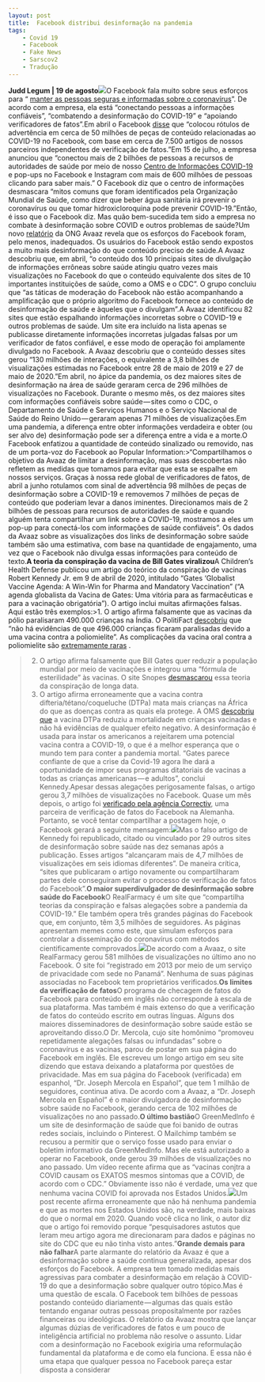```yaml
---
layout: post
title:  Facebook distribui desinformação na pandemia
tags:
	- Covid 19
	- Facebook
	- Fake News
	- Sarscov2
	- Tradução
---
```


**Judd Legum | 19 de agosto**![](https://cdn-images-1.medium.com/max/1200/1*SXtGfiw4oYcWpcwcvy445A.jpeg)O Facebook fala muito sobre seus esforços para “ 
[manter as pessoas seguras e informadas sobre o coronavírus](https://about.fb.com/news/2020/08/coronavirus/#latest)”. De acordo com a empresa, ela está “conectando pessoas a informações confiáveis”, “combatendo a desinformação do COVID-19” e “apoiando verificadores de fatos”.Em abril o Facebook 
[disse](https://about.fb.com/news/2020/04/covid-19-misinfo-update/) que “colocou rótulos de advertência em cerca de 50 milhões de peças de conteúdo relacionadas ao COVID-19 no Facebook, com base em cerca de 7.500 artigos de nossos parceiros independentes de verificação de fatos.”Em 15 de julho, a empresa anunciou que “conectou mais de 2 bilhões de pessoas a recursos de autoridades de saúde por meio de nosso 
[Centro de Informações COVID-19](https://www.facebook.com/coronavirus_info/) e pop-ups no Facebook e Instagram com mais de 600 milhões de pessoas clicando para saber mais.” O Facebook diz que o centro de informações desmascara “mitos comuns que foram identificados pela Organização Mundial de Saúde, como dizer que beber água sanitária irá prevenir o coronavírus ou que tomar hidroxicloroquina pode prevenir COVID-19.”Então, é isso que o Facebook diz. Mas quão bem-sucedida tem sido a empresa no combate à desinformação sobre COVID e outros problemas de saúde?Um novo 
[relatório](https://secure.avaaz.org/campaign/en/facebook_threat_health/) da ONG Avaaz revela que os esforços do Facebook foram, pelo menos, inadequados. Os usuários do Facebook estão sendo expostos a muito mais desinformação do que conteúdo preciso de saúde.A Avaaz descobriu que, em abril, “o conteúdo dos 10 principais sites de divulgação de informações errôneas sobre saúde atingiu quatro vezes mais visualizações no Facebook do que o conteúdo equivalente dos sites de 10 importantes instituições de saúde, como a OMS e o CDC”. O grupo concluiu que “as táticas de moderação do Facebook não estão acompanhando a amplificação que o próprio algoritmo do Facebook fornece ao conteúdo de desinformação de saúde e àqueles que o divulgam”.A Avaaz identificou 82 sites que estão espalhando informações incorretas sobre o COVID-19 e outros problemas de saúde. Um site era incluído na lista apenas se publicasse diretamente informações incorretas julgadas falsas por um verificador de fatos confiável, e esse modo de operação foi amplamente divulgado no Facebook. A Avaaz descobriu que o conteúdo desses sites gerou “130 milhões de interações, o equivalente a 3,8 bilhões de visualizações estimadas no Facebook entre 28 de maio de 2019 e 27 de maio de 2020.”Em abril, no ápice da pandemia, os dez maiores sites de desinformação na área de saúde geraram cerca de 296 milhões de visualizações no Facebook. Durante o mesmo mês, os dez maiores sites com informações confiáveis sobre saúde — sites como o CDC, o Departamento de Saúde e Serviços Humanos e o Serviço Nacional de Saúde do Reino Unido — geraram apenas 71 milhões de visualizações.Em uma pandemia, a diferença entre obter informações verdadeira e obter (ou ser alvo de) desinformação pode ser a diferença entre a vida e a morte.O Facebook enfatizou a quantidade de conteúdo sinalizado ou removido, nas de um porta-voz do Facebook ao Popular Information:>“Compartilhamos o objetivo da Avaaz de limitar a desinformação, mas suas descobertas não refletem as medidas que tomamos para evitar que esta se espalhe em nossos serviços. Graças à nossa rede global de verificadores de fatos, de abril a junho rotulamos com sinal de advertência 98 milhões de peças de desinformação sobre a COVID-19 e removemos 7 milhões de peças de conteúdo que poderiam levar a danos iminentes. Direcionamos mais de 2 bilhões de pessoas para recursos de autoridades de saúde e quando alguém tenta compartilhar um link sobre a COVID-19, mostramos a eles um pop-up para conectá-los com informações de saúde confiáveis”.
Os dados da Avaaz sobre as visualizações dos links de desinformação sobre saúde também são uma estimativa, com base na quantidade de engajamento, uma vez que o Facebook não divulga essas informações para conteúdo de texto.**A teoria da conspiração da vacina de Bill Gates viralizou**A Children’s Health Defense publicou um artigo do teórico da conspiração de vacinas Robert Kennedy Jr. em 9 de abril de 2020, intitulado “Gates ‘Globalist Vaccine Agenda: A Win-Win for Pharma and Mandatory Vaccination” (“A agenda globalista da Vacina de Gates: Uma vitória para as farmacêuticas e para a vacinação obrigatória”). O artigo inclui muitas afirmações falsas. Aqui estão três exemplos:>1. O artigo afirma falsamente que as vacinas da pólio paralisaram 490.000 crianças na Índia. O PolitiFact 
[descobriu](https://www.politifact.com/factchecks/2020/apr/23/facebook-posts/anti-vaxxers-spread-conspiracy-about-bill-gates-an/) que “não há evidências de que 496.000 crianças ficaram paralisadas devido a uma vacina contra a poliomielite”. As complicações da vacina oral contra a poliomielite são 
[extremamente raras](https://www.who.int/immunization/diseases/poliomyelitis/endgame_objective2/oral_polio_vaccine/VAPPandcVDPVFactSheet-Feb2015.pdf) .
>2. O artigo afirma falsamente que Bill Gates quer reduzir a população mundial por meio de vacinações e integrou uma “fórmula de esterilidade” às vacinas. O site Snopes 
[desmascarou](https://www.snopes.com/fact-check/tetanus-vaccine-sterilization/) essa teoria da conspiração de longa data.
>3. O artigo afirma erroneamente que a vacina contra difteria/tétano/coqueluche (DTPa) mata mais crianças na África do que as doenças contra as quais ela protege. A OMS 
[descobriu que](https://www.who.int/vaccine_safety/committee/topics/dtp/statement112002/en/) a vacina DTPa reduziu a mortalidade em crianças vacinadas e não há evidências de qualquer efeito negativo.
A desinformação é usada para instar os americanos a rejeitarem uma potencial vacina contra a COVID-19, o que é a melhor esperança que o mundo tem para conter a pandemia mortal. “Gates parece confiante de que a crise da Covid-19 agora lhe dará a oportunidade de impor seus programas ditatoriais de vacinas a todas as crianças americanas — e adultos”, conclui Kennedy.Apesar dessas alegações perigosamente falsas, o artigo gerou 3,7 milhões de visualizações no Facebook. Quase um mês depois, o artigo foi 
[verificado pela agência Correctiv](https://correctiv.org/faktencheck/2020/05/18/bill-gates-angebliche-impfverbrechen-im-faktencheck), uma parceira de verificação de fatos do Facebook na Alemanha. Portanto, se você tentar compartilhar a postagem hoje, o Facebook gerará a seguinte mensagem:![](https://cdn-images-1.medium.com/max/800/1*7E2qnDvsvKOdQFDEUnHP-A.jpeg)Mas o falso artigo de Kennedy foi republicado, citado ou vinculado por 29 outros sites de desinformação sobre saúde nas dez semanas após a publicação. Esses artigos “alcançaram mais de 4,7 milhões de visualizações em seis idiomas diferentes”. De maneira crítica, “sites que publicaram o artigo novamente ou compartilharam partes dele conseguiram evitar o processo de verificação de fatos do Facebook”.**O maior superdivulgador de desinformação sobre saúde do Facebook**O RealFarmacy é um site que “compartilha teorias da conspiração e falsas alegações sobre a pandemia da COVID-19.” Ele também opera três grandes páginas do Facebook que, em conjunto, têm 3,5 milhões de seguidores. As páginas apresentam memes como este, que simulam esforços para controlar a disseminação do coronavírus com métodos cientificamente comprovados.![](https://cdn-images-1.medium.com/max/800/1*hLdU-G44nSxSWK_t-aSZpw.jpeg)De acordo com a Avaaz, o site RealFarmacy gerou 581 milhões de visualizações no último ano no Facebook. O site foi “registrado em 2013 por meio de um serviço de privacidade com sede no Panamá”. Nenhuma de suas páginas associadas no Facebook tem proprietários verificados.**Os limites da verificação de fatos**O programa de checagem de fatos do Facebook para conteúdo em inglês não corresponde à escala de sua plataforma. Mas também é mais extenso do que a verificação de fatos do conteúdo escrito em outras línguas. Alguns dos maiores disseminadores de desinformação sobre saúde estão se aproveitando disso.O Dr. Mercola, cujo site homônimo “promoveu repetidamente alegações falsas ou infundadas” sobre o coronavírus e as vacinas, parou de postar em sua página do Facebook em inglês. Ele escreveu um longo artigo em seu site dizendo que estava deixando a plataforma por questões de privacidade. Mas em sua página do Facebook (verificada) em espanhol, “Dr. Joseph Mercola en Español”, que tem 1 milhão de seguidores, continua ativa. De acordo com a Avaaz, a “Dr. Joseph Mercola en Español” é o maior divulgadora de desinformação sobre saúde no Facebook, gerando cerca de 102 milhões de visualizações no ano passado.**O último bastião**O GreenMedInfo é um site de desinformação de saúde que foi banido de outras redes sociais, incluindo o Pinterest. O Mailchimp também se recusou a permitir que o serviço fosse usado para enviar o boletim informativo da GreenMedInfo. Mas ele está autorizado a operar no Facebook, onde gerou 39 milhões de visualizações no ano passado. Um vídeo recente afirma que as “vacinas conjtra a COVID causam os EXATOS mesmos sintomas que a COVID, de acordo com o CDC.” Obviamente isso não é verdade, uma vez que nenhuma vacina COVID foi aprovada nos Estados Unidos.![](https://cdn-images-1.medium.com/max/800/1*t1nvP95tv5zO0Bn0ItmPLA.jpeg)Um post recente afirma erroneamente que não há nenhuma pandemia e que as mortes nos Estados Unidos são, na verdade, mais baixas do que o normal em 2020. Quando você clica no link, o autor diz que o artigo foi removido porque “pesquisadores astutos que leram meu artigo agora me direcionaram para dados e páginas no site do CDC que eu não tinha visto antes.”**Grande demais para não falhar**A parte alarmante do relatório da Avaaz é que a desinformação sobre a saúde continua generalizada, apesar dos esforços do Facebook. A empresa tem tomado medidas mais agressivas para combater a desinformação em relação à COVID-19 do que a desinformação sobre qualquer outro tópico.Mas é uma questão de escala. O Facebook tem bilhões de pessoas postando conteúdo diariamente — algumas das quais estão tentando enganar outras pessoas propositalmente por razões financeiras ou ideológicas. O relatório da Avaaz mostra que lançar algumas dúzias de verificadores de fatos e um pouco de inteligência artificial no problema não resolve o assunto. Lidar com a desinformação no Facebook exigiria uma reformulação fundamental da plataforma e de como ela funciona. E essa não é uma etapa que qualquer pessoa no Facebook pareça estar disposta a considerar
